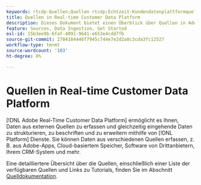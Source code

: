 ```yaml
---
keywords: rtcdp-Quellen;Quellen rtcdp;Echtzeit-Kundendatenplattformquellen
title: Quellen in Real-time Customer Data Platform
description: Dieses Dokument bietet einen Überblick über Quellen in Adobe Real-time Customer Data Platform
feature: Sources, Data Ingestion, Get Started
exl-id: 15b3ee9b-6faf-4091-9641-e653e4cdd7fb
source-git-commit: 2704184446f7945c744e7e2d2a8c3cda3fc12527
workflow-type: tm+mt
source-wordcount: '103'
ht-degree: 0%

---
```


# Quellen in Real-time Customer Data Platform

[!DNL Adobe Real-Time Customer Data Platform] ermöglicht es Ihnen, Daten aus externen Quellen zu erfassen und gleichzeitig eingehende Daten zu strukturieren, zu beschriften und zu erweitern mithilfe von [!DNL Platform] Dienste. Sie können Daten aus verschiedenen Quellen erfassen, z. B. aus Adobe-Apps, Cloud-basiertem Speicher, Software von Drittanbietern, Ihrem CRM-System und mehr.

Eine detailliertere Übersicht über die Quellen, einschließlich einer Liste der verfügbaren Quellen und Links zu Tutorials, finden Sie im Abschnitt [Quelldokumentation](../../sources/home.md).
